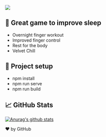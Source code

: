 ![](https://cdn-icons-png.flaticon.com/512/66/66458.png)

## 🔭 Great game to improve sleep

- Overnight finger workout
- Improved finger control
- Rest for the body
- Velvet Chill

## 🌱 Project setup

- npm install
- npm run serve
- npm run build

## 📈 GitHub Stats 

[![Anurag's github stats](https://github-readme-stats.vercel.app/api?username=dmitrybukhonov)](https://github.com/dmitrybukhonov)

❤ by GitHub
